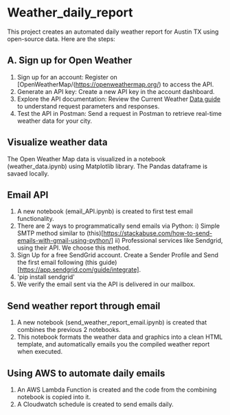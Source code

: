 # Weather_daily_report
This project creates an automated daily weather report for Austin TX using open-source data. Here are the steps:

## A. Sign up for Open Weather
1. Sign up for an account: Register on [OpenWeatherMap/(https://openweathermap.org/) to access the API.
2. Generate an API key: Create a new API key in the account dashboard.
3. Explore the API documentation: Review the Current Weather [Data guide](https://openweathermap.org/current) to understand request parameters and responses.
4. Test the API in Postman: Send a request in Postman to retrieve real-time weather data for your city.

## Visualize weather data
The Open Weather Map data is visualized in a notebook (weather_data.ipynb) using Matplotlib library. The Pandas dataframe is savaed locally.

## Email API
1. A new notebook (email_API.ipynb) is created to first test email functionality.
2. There are 2 ways to programmatically send emails via Python:
   i) Simple SMTP method similar to (this)[https://stackabuse.com/how-to-send-emails-with-gmail-using-python/]
   ii) Professional services like Sendgrid, using their API. We choose this method.
3. Sign Up for a free SendGrid account. Create a Sender Profile and Send the first email following (this guide)[https://app.sendgrid.com/guide/integrate].
4. 'pip install sendgrid'
5. We verify the email sent via the API is delivered in our mailbox.

## Send weather report through email
1. A new notebook (send_weather_report_email.ipynb) is created that combines the previous 2 notebooks.
2. This notebook formats the weather data and graphics into a clean HTML template, and automatically emails you the compiled weather report when executed.

## Using AWS to automate daily emails
1. An AWS Lambda Function is created and the code from the combining notebook is copied into it.
2. A Cloudwatch schedule is created to send emails daily.


